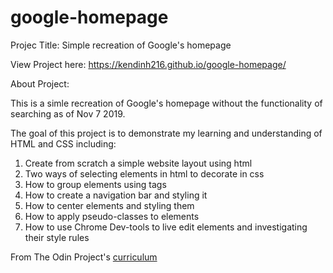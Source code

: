 # google-homepage

Projec Title: Simple recreation of Google's homepage

View Project here: https://kendinh216.github.io/google-homepage/

About Project:

This is a simle recreation of Google's homepage without the functionality of searching as of Nov 7 2019. 

The goal of this project is to demonstrate my learning and understanding of HTML and CSS including:

1. Create from scratch a simple website layout using html
2. Two ways of selecting elements in html to decorate in css
3. How to group elements using tags
4. How to create a navigation bar and styling it 
5. How to center elements and styling them
6. How to apply pseudo-classes to elements 
7. How to use Chrome Dev-tools to live edit elements and investigating their style rules


From The Odin Project's [curriculum](http://www.theodinproject.com/courses/web-development-101/lessons/html-css)
